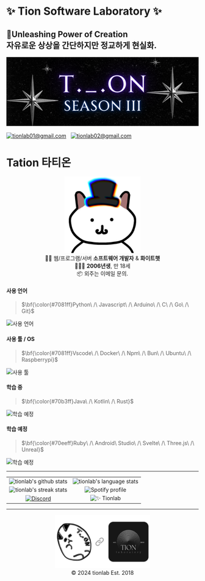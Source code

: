 # ✨ Tion Software Laboratory ✨  
## 🔮Unleashing Power of Creation <br/> 자유로운 상상을 간단하지만 정교하게 현실화.
[![Main](assets/main.png)](about:black)

[![tionlab01@gmail.com](https://img.shields.io/static/v1?label=tionlab01@gmail.com&message=%20&color=red&logo=gmail&style=flat-square&logoColor=white)](mailto:tionlab01@gmail.com)  
[![tionlab02@gmail.com](https://img.shields.io/static/v1?label=tionlab02@gmail.com&message=%20&color=yellow&logo=gmail&style=flat-square&logoColor=white)](mailto:tionlab02@gmail.com)  
   
# Tation 타티온
<p align="center">
  <img src="assets/tation_main.png" width="200" /><br/>
  👨‍💻 웹/프로그램/서버 <strong>소프트웨어 개발자</strong>  & <strong>화이트햇</strong><br/>
  👨🏻‍🎓 <strong>2006년생</strong>, 만 18세<br/>
  📦 외주는 이메일 문의.
</p>

#### 사용 언어
> $\bf{\color{#7081ff}Python\ /\ Javascript\ /\ Arduino\ /\ C\ /\ Go\ /\ Git}$

![사용 언어](https://skillicons.dev/icons?i=py,flask,selenium,opencv,qt,tensorflow,js,ts,nodejs,react,nextjs,tailwind,firebase,express,mongodb,discordjs,html,css,electron,arduino,c,go,git,md,regex&perline=6)

#### 사용 툴 / OS
> $\bf{\color{#7081ff}Vscode\ /\ Docker\ /\ Npm\ /\ Bun\ /\ Ubuntu\ /\ Raspberrypi}$

![사용 툴](https://skillicons.dev/icons?i=vscode,docker,github,anaconda,npm,bun,bash,powershell,ubuntu,raspberrypi,windows,heroku,netlify,replit,vercel,blender,ae,ps,pr,notion&perline=7)

#### 학습 중
> $\bf{\color{#70b3ff}Java\ /\ Kotlin\ /\ Rust}$

![학습 예정](https://skillicons.dev/icons?i=java,spring,kotlin,rust)

#### 학습 예정
> $\bf{\color{#70eeff}Ruby\ /\ Android\ Studio\ /\ Svelte\ /\ Three.js\ /\ Unreal}$

![학습 예정](https://skillicons.dev/icons?i=ruby,androidstudio,svelte,threejs,unreal)

<hr/>
<table align="center">
  <tr>
    <td align="center">
      <img src="https://tion-stats.vercel.app/api?username=tionlab&rank_icon=github&include_all_commits=true&theme=github_dark" alt="tionlab's github stats">
    </td>
    <td align="center">
      <img src="https://tion-stats.vercel.app/api/top-langs/?username=tionlab&langs_count=10&layout=compact&theme=github_dark" alt="tionlab's language stats">
    </td>
  </tr>
  <tr>
    <td align="center">
      <img src="https://github-readme-streak-stats.herokuapp.com/?user=tionlab&theme=github-dark-blue&hide_border=true&locale=ko&mode=weekly" alt="tionlab's streak stats">
    </td>
    <td align="center">
      <img src="https://spotify-github-profile.kittinanx.com/api/view?uid=31pkfzjfbpug2o5p4ri6o42desvm&cover_image=true&theme=natemoo-re&show_offline=false&background_color=121212&interchange=true&bar_color=53b14f&bar_color_cover=true" alt="Spotify profile">
    </td>
  </tr>
  <tr>
    <td align="center">
       <a href="https://discord.gg/k3qm6RbpHc" target="_blank" rel="noopener noreferrer">
         <img src="http://invidget.switchblade.xyz/k3qm6RbpHc" alt="Discord">
       </a>
    </td>
    <td align="center">
      <img src="https://svg-banners.vercel.app/api?type=luminance&text1=✨%20Tionlab&width=300&height=150" alt="✨ Tionlab">
    </td>
  </tr>
</table>
<hr/>
<p align="center">
  <img src="assets/with.png" width="250" />
  <br/>
  © 2024 tionlab Est. 2018
</p>
